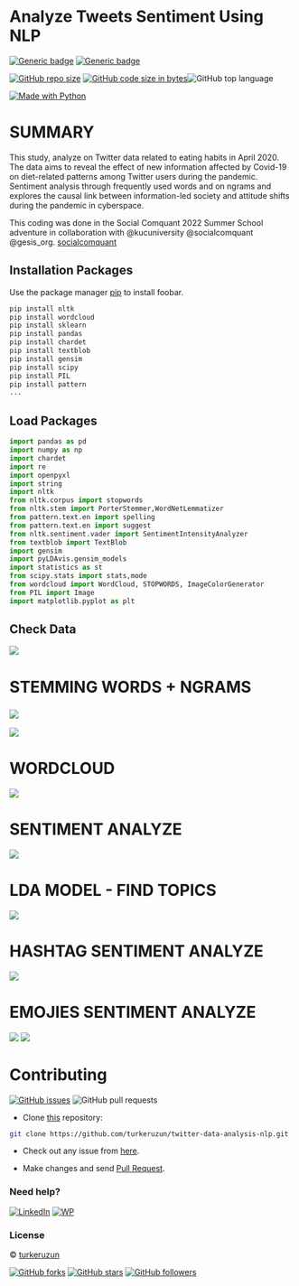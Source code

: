 # Analyze Tweets Sentiment Using NLP

[![Generic badge](https://img.shields.io/badge/Datascience-Beginners-Red.svg?style=for-the-badge)](https://github.com/turkeruzun/twitter-data-analysis-nlp) [![Generic badge](https://img.shields.io/badge/LinkedIn-Connect-blue.svg?style=for-the-badge&logo=linkedin&logoColor=white)](https://linkedin.com/in/turkeruzun)

[![GitHub repo size](https://img.shields.io/github/repo-size/iamsivab/Twitter-Data-Analysis.svg?logo=github&style=social)](https://github.com/turkeruzun) [![GitHub code size in bytes](https://img.shields.io/github/languages/code-size/iamsivab/Twitter-Data-Analysis.svg?logo=git&style=social)](https://github.com/turkeruzun)![GitHub top language](https://img.shields.io/github/languages/top/iamsivab/Twitter-Data-Analysis.svg?logo=python&style=social)

[![Made with Python](https://forthebadge.com/images/badges/made-with-python.svg)](http://turkeruzun.com.tr/kategori/veri-analizi/)

# SUMMARY

This study, analyze on Twitter data related to eating habits in April 2020. The data aims to reveal the effect of new information affected by Covid-19 on diet-related patterns among Twitter users during the pandemic. Sentiment analysis through frequently used words and on ngrams and explores the causal link between information-led society and attitude shifts during the pandemic in cyberspace.

This coding was done in the Social Comquant 2022 Summer School adventure in collaboration with @kucuniversity @socialcomquant @gesis_org. [socialcomquant](https://twitter.com/socialcomquant)

## Installation Packages

Use the package manager [pip](https://pip.pypa.io/en/stable/) to install foobar.

``` bash
pip install nltk
pip install wordcloud
pip install sklearn
pip install pandas
pip install chardet
pip install textblob
pip install gensim
pip install scipy
pip install PIL
pip install pattern
...
```

## Load Packages

``` python
import pandas as pd
import numpy as np
import chardet
import re
import openpyxl
import string
import nltk
from nltk.corpus import stopwords
from nltk.stem import PorterStemmer,WordNetLemmatizer
from pattern.text.en import spelling
from pattern.text.en import suggest
from nltk.sentiment.vader import SentimentIntensityAnalyzer 
from textblob import TextBlob
import gensim
import pyLDAvis.gensim_models
import statistics as st
from scipy.stats import stats,mode
from wordcloud import WordCloud, STOPWORDS, ImageColorGenerator
from PIL import Image
import matplotlib.pyplot as plt
```

## Check Data

![](images/paste-880DC0AF.png)

# STEMMING WORDS + NGRAMS

### ![](images/paste-12510328.png)

![](images/paste-152ECC32.png)

# WORDCLOUD

![](images/paste-78993C9F.png)

# SENTIMENT ANALYZE

![](images/paste-E5299A34.png)

# LDA MODEL - FIND TOPICS

![](images/paste-A6A49787.png)

# HASHTAG SENTIMENT ANALYZE

![](images/paste-F56C8917.png)

# EMOJIES SENTIMENT ANALYZE

![](images/emoji%20sent%20analyze1.png)
![](images/emoji%20sent%20analyze2.png)

# Contributing

[![GitHub issues](https://img.shields.io/github/issues/turkeruzun/twitter-data-analysis-nlp?logo=github)](https://github.com/turkeruzun/twitter-data-analysis-nlp/issues) ![GitHub pull requests](https://img.shields.io/github/issues-pr/turkeruzun/twitter-data-analysis-nlp?color=blue&logo=github)

-   Clone [this](https://github.com/turkeruzun/twitter-data-analysis-nlp) repository:

``` bash
git clone https://github.com/turkeruzun/twitter-data-analysis-nlp.git
```

-   Check out any issue from [here](https://github.com/turkeruzun/twitter-data-analysis-nlp/issues).

-   Make changes and send [Pull Request](https://github.com/turkeruzun/twitter-data-analysis-nlp/pulls).

### Need help?

[![LinkedIn](https://img.shields.io/static/v1.svg?label=connect&message=@turkeruzun&color=success&logo=linkedin&style=flat&logoColor=white&colorA=blue)](https://www.linkedin.com/in/turkeruzun/) [![WP](https://img.shields.io/static/v1.svg?label=Visit&message=turkeruzun.com.tr&color=9cf&logo=wordpress&style=flat&logoColor=white&colorA=informational)](http://turkeruzun.com.tr)

### License

© [turkeruzun](https://github.com/turkeruzun/twitter-data-analysis-nlp)

[![GitHub forks](https://img.shields.io/github/forks/turkeruzun/twitter-data-analysis-nlp.svg?style=social)](https://github.com/turkeruzun/twitter-data-analysis-nlp/network/members) [![GitHub stars](https://img.shields.io/github/stars/turkeruzun/twitter-data-analysis-nlp.svg?style=social)](https://github.com/turkeruzun/twitter-data-analysis-nlp/stargazers) [![GitHub followers](https://img.shields.io/github/followers/turkeruzun.svg?label=Follow&style=social)](https://github.com/turkeruzun/)
